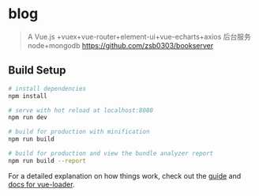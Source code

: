 # blog

    
> A Vue.js +vuex+vue-router+element-ui+vue-echarts+axios
后台服务 node+mongodb https://github.com/zsb0303/bookserver

## Build Setup

``` bash
# install dependencies
npm install

# serve with hot reload at localhost:8080
npm run dev

# build for production with minification
npm run build

# build for production and view the bundle analyzer report
npm run build --report
```

For a detailed explanation on how things work, check out the [guide](http://vuejs-templates.github.io/webpack/) and [docs for vue-loader](http://vuejs.github.io/vue-loader).
